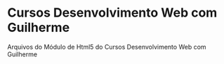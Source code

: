 # Cursos Desenvolvimento Web com Guilherme
Arquivos do Módulo de Html5 do Cursos Desenvolvimento Web com Guilherme 

